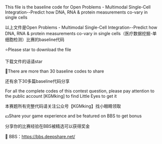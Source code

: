 This file is the baseline code for Open Problems - Multimodal Single-Cell Integration--Predict how DNA, RNA & protein measurements co-vary in single cells

以上文件是Open Problems - Multimodal Single-Cell Integration--Predict how DNA, RNA & protein measurements co-vary in single cells（医疗数据挖掘-单细胞检测）比赛的baseline代码

⭐Please star to download the file

下载文件的话请star

💯There are more than 30 baseline codes to share

还有余下30多篇baseline代码分享

For all the complete codes of this contest question, please pay attention to the public account [KGMking] to find Little Eyes to get it

本赛题所有完整代码请关注公众号【KGMking】找小眼睛领取

💴Share your game experience and be featured on BBS to get bonus

分享你的比赛经验在BBS被精选可以获得奖金

📰 BBS：https://bbs.deepshare.net/
